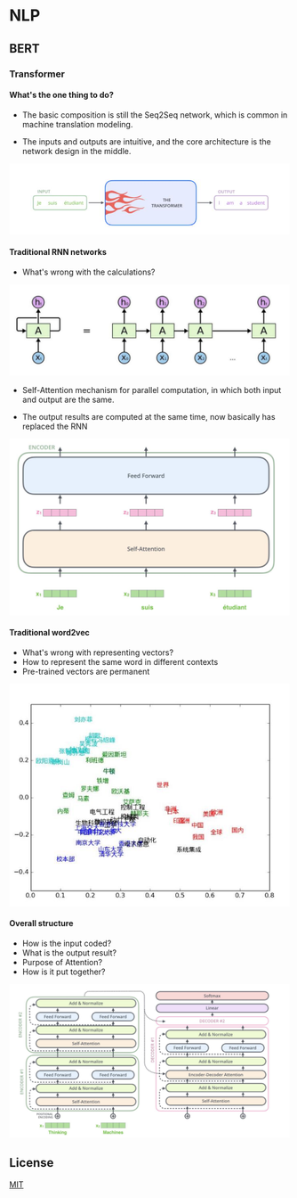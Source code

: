 # NLP

## BERT

### Transformer
#### What's the one thing to do?
 - The basic composition is still the Seq2Seq network, which is common in machine translation modeling.

 - The inputs and outputs are intuitive, and the core architecture is the network design in the middle.


![](/assets/Image(1).png)

#### Traditional RNN networks
 - What's wrong with the calculations?


![](/assets/Image(2).png)

 - Self-Attention mechanism for parallel computation, in which both input and output are the same.

 - The output results are computed at the same time, now basically has replaced the RNN

![](/assets/Image(3).png)

#### Traditional word2vec
 - What's wrong with representing vectors?
 - How to represent the same word in different contexts
 - Pre-trained vectors are permanent

![](/assets/Image(4).png)

#### Overall structure
 - How is the input coded?
 - What is the output result?
 - Purpose of Attention?
 - How is it put together? 

![](/assets/Image(5).png)

## License

[MIT](https://choosealicense.com/licenses/mit/)